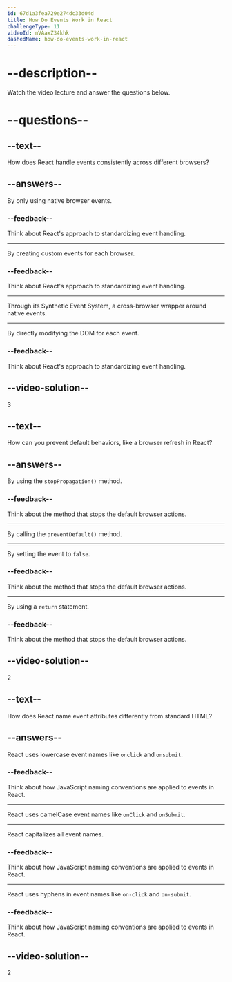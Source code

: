```yaml
---
id: 67d1a3fea729e274dc33d04d
title: How Do Events Work in React
challengeType: 11
videoId: nVAaxZ34khk
dashedName: how-do-events-work-in-react
---
```


# --description--

Watch the video lecture and answer the questions below.

# --questions--

## --text--

How does React handle events consistently across different browsers?

## --answers--

By only using native browser events.

### --feedback--

Think about React's approach to standardizing event handling.

---

By creating custom events for each browser.

### --feedback--

Think about React's approach to standardizing event handling.

---

Through its Synthetic Event System, a cross-browser wrapper around native events.

---

By directly modifying the DOM for each event.

### --feedback--

Think about React's approach to standardizing event handling.

## --video-solution--

3

## --text--

How can you prevent default behaviors, like a browser refresh in React?

## --answers--

By using the `stopPropagation()` method.

### --feedback--

Think about the method that stops the default browser actions.

---

By calling the `preventDefault()` method.

---

By setting the event to `false`.

### --feedback--

Think about the method that stops the default browser actions.

---

By using a `return` statement.

### --feedback--

Think about the method that stops the default browser actions.

## --video-solution--

2

## --text--

How does React name event attributes differently from standard HTML?

## --answers--

React uses lowercase event names like `onclick` and `onsubmit`.

### --feedback--

Think about how JavaScript naming conventions are applied to events in React.

---

React uses camelCase event names like `onClick` and `onSubmit`.

---

React capitalizes all event names.

### --feedback--

Think about how JavaScript naming conventions are applied to events in React.

---

React uses hyphens in event names like `on-click` and `on-submit`.

### --feedback--

Think about how JavaScript naming conventions are applied to events in React.

## --video-solution--

2
